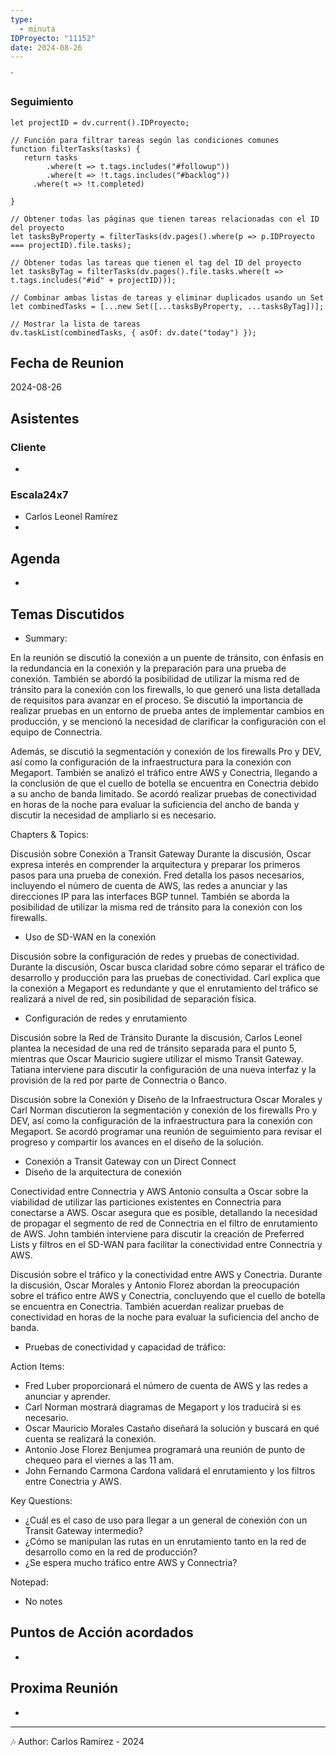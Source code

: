 ```yaml
---
type:
  - minuta
IDProyecto: "11152"
date: 2024-08-26
---
```

`

### Seguimiento

```dataviewjs
let projectID = dv.current().IDProyecto;

// Función para filtrar tareas según las condiciones comunes
function filterTasks(tasks) {
   return tasks
        .where(t => t.tags.includes("#followup"))
        .where(t => !t.tags.includes("#backlog"))
     .where(t => !t.completed)
        
}

// Obtener todas las páginas que tienen tareas relacionadas con el ID del proyecto
let tasksByProperty = filterTasks(dv.pages().where(p => p.IDProyecto === projectID).file.tasks);

// Obtener todas las tareas que tienen el tag del ID del proyecto
let tasksByTag = filterTasks(dv.pages().file.tasks.where(t => t.tags.includes("#id" + projectID)));

// Combinar ambas listas de tareas y eliminar duplicados usando un Set
let combinedTasks = [...new Set([...tasksByProperty, ...tasksByTag])];

// Mostrar la lista de tareas
dv.taskList(combinedTasks, { asOf: dv.date("today") });
 ```
## Fecha de Reunion
2024-08-26

## Asistentes

### Cliente
* 
### Escala24x7
- Carlos Leonel Ramírez
-  

## Agenda
* 
## Temas Discutidos
*  Summary:

En la reunión se discutió la conexión a un puente de tránsito, con énfasis en la redundancia en la conexión y la preparación para una prueba de conexión. También se abordó la posibilidad de utilizar la misma red de tránsito para la conexión con los firewalls, lo que generó una lista detallada de requisitos para avanzar en el proceso. Se discutió la importancia de realizar pruebas en un entorno de prueba antes de implementar cambios en producción, y se mencionó la necesidad de clarificar la configuración con el equipo de Connectria.

Además, se discutió la segmentación y conexión de los firewalls Pro y DEV, así como la configuración de la infraestructura para la conexión con Megaport. También se analizó el tráfico entre AWS y Conectria, llegando a la conclusión de que el cuello de botella se encuentra en Conectria debido a su ancho de banda limitado. Se acordó realizar pruebas de conectividad en horas de la noche para evaluar la suficiencia del ancho de banda y discutir la necesidad de ampliarlo si es necesario.


Chapters & Topics:

Discusión sobre Conexión a Transit Gateway
Durante la discusión, Oscar expresa interés en comprender la arquitectura y preparar los primeros pasos para una prueba de conexión. Fred detalla los pasos necesarios, incluyendo el número de cuenta de AWS, las redes a anunciar y las direcciones IP para las interfaces BGP tunnel. También se aborda la posibilidad de utilizar la misma red de tránsito para la conexión con los firewalls.
* Uso de SD-WAN en la conexión

Discusión sobre la configuración de redes y pruebas de conectividad.
Durante la discusión, Oscar busca claridad sobre cómo separar el tráfico de desarrollo y producción para las pruebas de conectividad. Carl explica que la conexión a Megaport es redundante y que el enrutamiento del tráfico se realizará a nivel de red, sin posibilidad de separación física.
* Configuración de redes y enrutamiento

Discusión sobre la Red de Tránsito
Durante la discusión, Carlos Leonel plantea la necesidad de una red de tránsito separada para el punto 5, mientras que Oscar Mauricio sugiere utilizar el mismo Transit Gateway. Tatiana interviene para discutir la configuración de una nueva interfaz y la provisión de la red por parte de Connectria o Banco.

Discusión sobre la Conexión y Diseño de la Infraestructura
Oscar Morales y Carl Norman discutieron la segmentación y conexión de los firewalls Pro y DEV, así como la configuración de la infraestructura para la conexión con Megaport. Se acordó programar una reunión de seguimiento para revisar el progreso y compartir los avances en el diseño de la solución.
* Conexión a Transit Gateway con un Direct Connect
* Diseño de la arquitectura de conexión

Conectividad entre Connectria y AWS
Antonio consulta a Oscar sobre la viabilidad de utilizar las particiones existentes en Connectria para conectarse a AWS. Oscar asegura que es posible, detallando la necesidad de propagar el segmento de red de Connectria en el filtro de enrutamiento de AWS. John también interviene para discutir la creación de Preferred Lists y filtros en el SD-WAN para facilitar la conectividad entre Connectria y AWS.

Discusión sobre el tráfico y la conectividad entre AWS y Conectria.
Durante la discusión, Oscar Morales y Antonio Florez abordan la preocupación sobre el tráfico entre AWS y Conectria, concluyendo que el cuello de botella se encuentra en Conectria. También acuerdan realizar pruebas de conectividad en horas de la noche para evaluar la suficiencia del ancho de banda.
* Pruebas de conectividad y capacidad de tráfico:


Action Items:

* Fred Luber proporcionará el número de cuenta de AWS y las redes a anunciar y aprender.
* Carl Norman mostrará diagramas de Megaport y los traducirá si es necesario.
* Oscar Mauricio Morales Castaño diseñará la solución y buscará en qué cuenta se realizará la conexión.
* Antonio Jose Florez Benjumea programará una reunión de punto de chequeo para el viernes a las 11 am.
* John Fernando Carmona Cardona validará el enrutamiento y los filtros entre Conectria y AWS.


Key Questions:

* ¿Cuál es el caso de uso para llegar a un general de conexión con un Transit Gateway intermedio?
* ¿Cómo se manipulan las rutas en un enrutamiento tanto en la red de desarrollo como en la red de producción?
* ¿Se espera mucho tráfico entre AWS y Connectria?


Notepad:

* No notes

## Puntos de Acción acordados
- 

## Proxima Reunión
*   

---
🎶
Author: Carlos Ramírez - 2024

